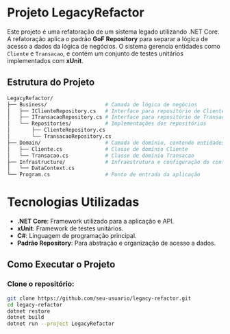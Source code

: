 # Projeto LegacyRefactor

Este projeto é uma refatoração de um sistema legado utilizando .NET Core. A refatoração aplica o padrão **GoF Repository** para separar a lógica de acesso a dados da lógica de negócios. O sistema gerencia entidades como `Cliente` e `Transacao`, e contém um conjunto de testes unitários implementados com **xUnit**.

## Estrutura do Projeto

```bash
LegacyRefactor/
├── Business/                   # Camada de lógica de negócios
│   ├── IClienteRepository.cs   # Interface para repositório de Cliente
│   ├── ITransacaoRepository.cs # Interface para repositório de Transação
│   └── Repositories/           # Implementações dos repositórios
│       ├── ClienteRepository.cs
│       └── TransacaoRepository.cs
├── Domain/                     # Camada de domínio, contendo entidades
│   ├── Cliente.cs              # Classe de domínio Cliente
│   └── Transacao.cs            # Classe de domínio Transacao
├── Infrastructure/             # Infraestrutura e configuração do contexto de dados
│   └── DataContext.cs
└── Program.cs                  # Ponto de entrada da aplicação

```
# Tecnologias Utilizadas

- **.NET Core**: Framework utilizado para a aplicação e API.
- **xUnit**: Framework de testes unitários.
- **C#**: Linguagem de programação principal.
- **Padrão Repository**: Para abstração e organização de acesso a dados.

## Como Executar o Projeto

### Clone o repositório:

```bash
git clone https://github.com/seu-usuario/legacy-refactor.git
cd legacy-refactor
dotnet restore
dotnet build
dotnet run --project LegacyRefactor
```
